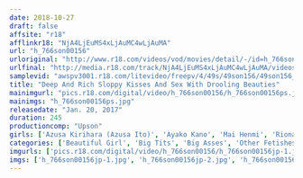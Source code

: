 ```yaml
---
date: 2018-10-27
draft: false
affsite: "r18"
afflinkr18: "NjA4LjEuMS4xLjAuMC4wLjAuMA"
url: "h_766son00156"
urloriginal: "http://www.r18.com/videos/vod/movies/detail/-/id=h_766son00156"
urlfinal: "http://media.r18.com/track/NjA4LjEuMS4xLjAuMC4wLjAuMA/videos/vod/movies/detail/-/id=h_766son00156"
samplevid: "awspv3001.r18.com/litevideo/freepv/4/49s/49son156/49son156_dmb_w.mp4"
title: "Deep And Rich Sloppy Kisses And Sex With Drooling Beauties"
mainimgurl: "pics.r18.com/digital/video/h_766son00156/h_766son00156ps.jpg"
mainimgs: "h_766son00156ps.jpg"
releasedate: "Jan. 20, 2017"
duration: 245
productioncomp: "Upson"
girls: ['Azusa Kirihara (Azusa Ito)', 'Ayako Kano', 'Mai Henmi', 'Riona Minami', 'Yu Sakura', 'Yukari Nakanatsu', 'Remi Sasaki (Ren Mukai)', 'Miku Sanjou', 'Sumire Kijima', 'Miki Sanada']
categories: ['Beautiful Girl', 'Big Tits', 'Big Asses', 'Other Fetishes', 'Kiss Kiss', 'Creampie', 'Over 4 Hours', 'Hi-Def']
imgurls: ['pics.r18.com/digital/video/h_766son00156/h_766son00156jp-1.jpg', 'pics.r18.com/digital/video/h_766son00156/h_766son00156jp-2.jpg', 'pics.r18.com/digital/video/h_766son00156/h_766son00156jp-3.jpg', 'pics.r18.com/digital/video/h_766son00156/h_766son00156jp-4.jpg', 'pics.r18.com/digital/video/h_766son00156/h_766son00156jp-5.jpg', 'pics.r18.com/digital/video/h_766son00156/h_766son00156jp-6.jpg', 'pics.r18.com/digital/video/h_766son00156/h_766son00156jp-7.jpg', 'pics.r18.com/digital/video/h_766son00156/h_766son00156jp-8.jpg', 'pics.r18.com/digital/video/h_766son00156/h_766son00156jp-9.jpg', 'pics.r18.com/digital/video/h_766son00156/h_766son00156jp-10.jpg', 'pics.r18.com/digital/video/h_766son00156/h_766son00156jp-11.jpg', 'pics.r18.com/digital/video/h_766son00156/h_766son00156jp-12.jpg', 'pics.r18.com/digital/video/h_766son00156/h_766son00156jp-13.jpg', 'pics.r18.com/digital/video/h_766son00156/h_766son00156jp-14.jpg', 'pics.r18.com/digital/video/h_766son00156/h_766son00156jp-15.jpg', 'pics.r18.com/digital/video/h_766son00156/h_766son00156jp-16.jpg', 'pics.r18.com/digital/video/h_766son00156/h_766son00156jp-17.jpg', 'pics.r18.com/digital/video/h_766son00156/h_766son00156jp-18.jpg', 'pics.r18.com/digital/video/h_766son00156/h_766son00156jp-19.jpg', 'pics.r18.com/digital/video/h_766son00156/h_766son00156jp-20.jpg']
imgs: ['h_766son00156jp-1.jpg', 'h_766son00156jp-2.jpg', 'h_766son00156jp-3.jpg', 'h_766son00156jp-4.jpg', 'h_766son00156jp-5.jpg', 'h_766son00156jp-6.jpg', 'h_766son00156jp-7.jpg', 'h_766son00156jp-8.jpg', 'h_766son00156jp-9.jpg', 'h_766son00156jp-10.jpg', 'h_766son00156jp-11.jpg', 'h_766son00156jp-12.jpg', 'h_766son00156jp-13.jpg', 'h_766son00156jp-14.jpg', 'h_766son00156jp-15.jpg', 'h_766son00156jp-16.jpg', 'h_766son00156jp-17.jpg', 'h_766son00156jp-18.jpg', 'h_766son00156jp-19.jpg', 'h_766son00156jp-20.jpg']
---
```

